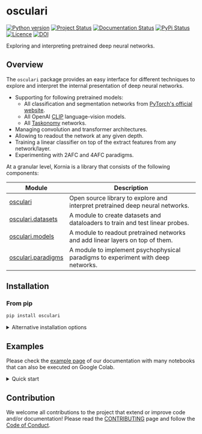 # osculari

[![Python version](https://img.shields.io/pypi/pyversions/osculari)](https://pypi.org/project/osculari/)
[![Project Status](https://www.repostatus.org/badges/latest/active.svg)](https://www.repostatus.org/#active)
[![Documentation Status](https://readthedocs.org/projects/osculari/badge/?version=latest)](https://osculari.readthedocs.io/en/latest/?badge=latest)
[![PyPi Status](https://img.shields.io/pypi/v/osculari.svg)](https://pypi.org/project/osculari/)
[![Licence](https://img.shields.io/pypi/l/osculari.svg)](LICENSE)
[![DOI](https://zenodo.org/badge/717052640.svg)](https://zenodo.org/doi/10.5281/zenodo.10214005)

Exploring and interpreting pretrained deep neural networks.

## Overview

The `osculari` package provides an easy interface for different techniques to explore and interpret
the internal presentation of deep neural networks.

- Supporting for following pretrained models:
    * All classification and segmentation networks
      from [PyTorch's official website](https://pytorch.org/vision/stable/models.html).
    * All OpenAI [CLIP](https://github.com/openai/CLIP) language-vision models.
    * All [Taskonomy](http://taskonomy.stanford.edu/) networks.
- Managing convolution and transformer architectures.
- Allowing to readout the network at any given depth.
- Training a linear classifier on top of the extract features from any network/layer.
- Experimenting with 2AFC and 4AFC paradigms.

At a granular level, Kornia is a library that consists of the following components:

| **Module**                                                                              | **Description**                                                                  |
|-----------------------------------------------------------------------------------------|----------------------------------------------------------------------------------|
| [osculari](https://osculari.readthedocs.io/en/latest/index.html)                        | Open source library to explore and interpret pretrained deep neural networks.    |
| [osculari.datasets](https://osculari.readthedocs.io/en/latest/osculari.datasets.html)   | A module to create datasets and dataloaders to train and test linear probes.     |
| [osculari.models](https://osculari.readthedocs.io/en/latest/osculari.models.html)       | A module to readout pretrained networks and add linear layers on top of them.    |
| [osculari.paradigms](https://osculari.readthedocs.io/en/latest/osculari.paradigms.html) | A module to implement psychophysical paradigms to experiment with deep networks. |

## Installation

### From pip

```bash
pip install osculari
```

<details>
  <summary>Alternative installation options</summary>

### From source with symbolic links:

```bash
pip install -e .
```

### From source using pip:

```bash
pip install git+https://github.com/ArashAkbarinia/osculari
```

</details>

## Examples

Please check the [example page](https://osculari.readthedocs.io/en/latest/examples.html) of our
documentation with many notebooks that can also be executed on Google Colab.

<details>
  <summary>Quick start</summary>

### Pretrained features

Let's create a linear classifier on top of the extracted features from a pretrained network to 
perform a binary classification task (i.e., 2AFC – two-alternative-force-choice). This is easily 
achieved by calling the `paradigm_2afc_merge_concatenate` from the `osculari.models` module.

``` python

architecture = 'resnet50'        # networks' architecture
weights = 'resnet50'             # the pretrained weights
img_size = 224                   # network's input size
layer = 'block0'                 # the readout layer
readout_kwargs = {
    'architecture': architecture, 
    'weights': weights,
    'layers': layer,
    'img_size': img_size,
}
net_2afc = osculari.models.paradigm_2afc_merge_concatenate(**readout_kwargs)

```

### Datasets

The `osculari.datasets` module provides datasets that are generated randomly on the fly with
flexible properties that can be dynamically changed based on the experiment of interest.
For instance, by passing a `appearance_fun` to the `ShapeAppearanceDataset` class, we can 
dynamically merge foreground masks with background images to generate stimuli of interest.

```python

def appearance_fun(foregrounds, backgrounds):
    # implementing the required appearance (colour, texture, etc.) on foreground and merging
    # to background.
    return merged_imgs, ground_truth

num_samples = 1000               # the number of random samples generated in the dataset
num_imgs = net_2afc.input_nodes  # the number of images in each sample
background = 128                 # the background type
dataset = osculari.datasets.geometrical_shapes.ShapeAppearanceDataset(
    num_samples, num_imgs, img_size, background, appearance_fun,
    unique_bg=True, transform=net_2afc.preprocess_transform()
)

```

### Linear probe

The `osculari.paradigms` module implements a set of psychophysical paradigms. The `train_linear_probe`
function trains the network on a dataset following the paradigm passed to the function.

```python

# experiment-dependent function to train on an epoch of data
epoch_fun = osculari.paradigms.forced_choice.epoch_loop
# calling the generic train_linear_probe function
training_log = osculari.paradigms.paradigm_utils.train_linear_probe(
    net_2afc, dataset, epoch_fun, './osculari_test/'
)

```

### Psychophysical experiment

The `osculari.paradigms` module also implements a set of psychophysical experiments similar to the
experiments conducted with human participants. In this example, we use the `staircase` function
to gradually measure the network's sensitivity.

```python

# experiment-dependent function to test an epoch of data
test_epoch_fun = osculari.paradigms.forced_choice.test_dataset
# the test dataset implementing desired stimuli.
class TestDataset(TorchDataset):
    def __getitem__(self, idx):
        return stimuli

test_log = osculari.paradigms.staircase(
    net_2afc, test_epoch_fun, TestDataset(), low_val=0, high_val=1
)

```

</details>


## Contribution

We welcome all contributions to the project that extend or improve code and/or documentation!
Please read the [CONTRIBUTING](CONTRIBUTING.md) page and follow the [Code of Conduct](CODE_OF_CONDUCT.md).